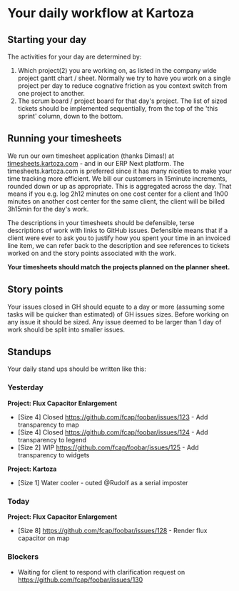 # Your daily workflow at Kartoza

## Starting your day

The activities for your day are determined by:

1. Which project(2) you are working on, as listed in the company wide project gantt chart / sheet. Normally we try to have you work on a single project per day to reduce cognative friction as you context switch from one project to another.
2. The scrum board / project board for that day's project. The list of sized tickets should be implemented sequentially, from the top of the 'this sprint' column, down to the bottom.

## Running your timesheets

We run our own timesheet application (thanks Dimas!) at [timesheets.kartoza.com](https://timesheets.kartoza.com/) - and in our ERP Next platform. The timesheets.kartoza.com is preferred since it has many niceties to make your time tracking more efficient. We bill our customers in 15minute increments, rounded down or up as appropriate. This is aggregated across the day. That means if you e.g. log 2h12 minutes on one cost center for a client and 1h00 minutes on another cost center for the same client, the client will be billed 3h15min for the day's work.

The descriptions in your timesheets should be defensible, terse descriptions of work with links to GitHub issues. Defensible means that if a client were ever to ask you to justify how you spent your time in an invoiced line item, we can refer back to the description and see references to tickets worked on and the story points associated with the work.

**Your timesheets should match the projects planned on the planner sheet.**

## Story points

Your issues closed in GH should equate to a day or more (assuming some tasks will be quicker than estimated) of GH issues sizes. Before working on any issue it should be sized. Any issue deemed to be larger than 1 day of work should be split into smaller issues.

## Standups

Your daily stand ups should be written like this:

### Yesterday

**Project: Flux Capacitor Enlargement**

* [Size 4] Closed <https://github.com/fcap/foobar/issues/123> - Add transparency to map
* [Size 4] Closed <https://github.com/fcap/foobar/issues/124> - Add transparency to legend
* [Size 2] WIP <https://github.com/fcap/foobar/issues/125> - Add transparency to widgets

**Project: Kartoza**

* [Size 1] Water cooler - outed @Rudolf as a serial imposter

### Today

**Project: Flux Capacitor Enlargement**

* [Size 8] <https://github.com/fcap/foobar/issues/128> - Render flux capacitor on map

### Blockers

* Waiting for client to respond with clarification request on <https://github.com/fcap/foobar/issues/130>
